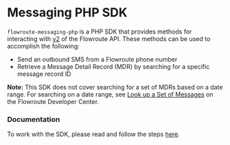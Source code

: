 # Messaging PHP SDK 
`flowroute-messaging-php` is a PHP SDK that provides methods for interacting with [v2](https://developer.flowroute.com/api/messaging/overview/)  of the Flowroute API. These methods can be used to accomplish the following:

* Send an outbound SMS from a Flowroute phone number
* Retrieve a Message Detail Record (MDR) by searching for a specific message record ID 

**Note:** This SDK does not cover searching for a set of MDRs based on a date range. For searching on a date range, see [Look up a Set of Messages](https://developer.flowroute.com/api/messaging/look-up-set-of-messages/) on the Flowroute Developer Center.

### Documentation 
To work with the SDK, please read and follow the steps [here](http://developer.flowroute.com/libraries/php/).

